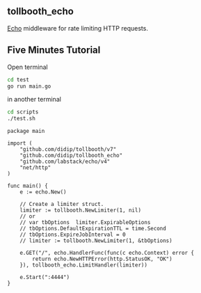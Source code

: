 ## tollbooth_echo

[Echo](https://github.com/labstack/echo) middleware for rate limiting HTTP requests.


## Five Minutes Tutorial

Open terminal 

```bash
cd test
go run main.go
```

in another terminal

```bash
cd scripts
./test.sh
```

```
package main

import (
	"github.com/didip/tollbooth/v7"
	"github.com/didip/tollbooth_echo"
	"github.com/labstack/echo/v4"
	"net/http"
)

func main() {
	e := echo.New()

	// Create a limiter struct.
	limiter := tollbooth.NewLimiter(1, nil)
	// or
	// var tbOptions  limiter.ExpirableOptions
	// tbOptions.DefaultExpirationTTL = time.Second
	// tbOptions.ExpireJobInterval = 0
	// limiter := tollbooth.NewLimiter(1, &tbOptions)

	e.GET("/", echo.HandlerFunc(func(c echo.Context) error {
		return echo.NewHTTPError(http.StatusOK, "OK")
	}), tollbooth_echo.LimitHandler(limiter))

	e.Start(":4444")
}

```